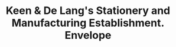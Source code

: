 ---
doi: 10.7916/D8RJ5WHR
date_other: '1893'
date_other_textual: '1893'
form: printed ephemera
genre:
- Envelopes
name:
- Keen & De Lang's Stationery and Manufacturing Establishment
object_in_context_url: https://biggert.cul.columbia.edu/items/view/ave_biggert_00215
subject_hierarchical_geographic:
- Chicago, Illinois, United States
subject_name:
- Keen & De Lang's Stationery and Manufacturing Establishment
title: Keen & De Lang's Stationery and Manufacturing Establishment. Envelope
sort_title: Keen & De Lang's Stationery and Manufacturing Establishment. Envelope
call_number: ave_biggert_00215
coordinates:
- 41.83694444444445,-87.68472222222222
pid: ave_biggert_00215
identifiers: ave_biggert_00215
permalink: /biggert/ave_biggert_00215/
layout: iiif-image-page
---